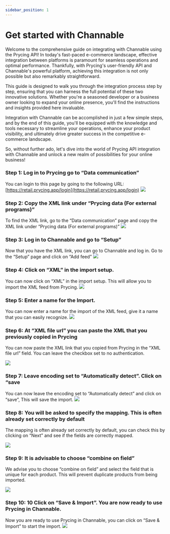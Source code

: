 ```yaml
---
sidebar_position: 1
---
```


# Get started with Channable

Welcome to the comprehensive guide on integrating with Channable using the Prycing API! In today's fast-paced e-commerce
landscape, effective integration between platforms is paramount for seamless operations and optimal performance.
Thankfully, with Prycing's user-friendly API and Channable's powerful platform, achieving this integration is not only
possible but also remarkably straightforward.

This guide is designed to walk you through the integration process step by step, ensuring that you can harness the full
potential of these two innovative solutions. Whether you're a seasoned developer or a business owner looking to expand
your online presence, you'll find the instructions and insights provided here invaluable.

Integration with Channable can be accomplished in just a few simple steps, and by the end of this guide, you'll be
equipped with the knowledge and tools necessary to streamline your operations, enhance your product visibility, and
ultimately drive greater success in the competitive e-commerce landscape.

So, without further ado, let's dive into the world of Prycing API integration with Channable and unlock a new realm of
possibilities for your online business!

### Step 1: Log in to Prycing go to “Data communication”

You can login to this page by going to the following
URL: [https://retail.prycing.app/login](https://retail.prycing.app/login)
![](/img/Channable_step1.svg)

### Step 2: Copy the XML link under “Prycing data (For external programs)”

To find the XML link, go to the “Data communication” page and copy the XML link under “Prycing data (For external
programs)”
![](/img/Channable_step2.svg)

### Step 3: Log in to Channable and go to “Setup”

Now that you have the XML link, you can go to Channable and log in. Go to the “Setup” page and click on “Add feed”
![](/img/Channable_step3.svg)

### Step 4: Click on “XML” in the import setup.

You can now click on “XML” in the import setup. This will allow you to import the XML feed from Prycing.
![](/img/Channable_step4.svg)

### Step 5: Enter a name for the Import.

You can now enter a name for the import of the XML feed, give it a name that you can easily recognize.
![](/img/Channable_step5.svg)

### Step 6: At “XML file url” you can paste the XML that you previously copied in Prycing

You can now paste the XML link that you copied from Prycing in the “XML file url” field. You can leave the checkbox set to no authentication.

![](/img/Channable_step6.svg)

### Step 7: Leave encoding set to “Automatically detect”. Click on “save

You can now leave the encoding set to “Automatically detect” and click on “save”, This will save the import.
![](/img/Channable_step7.svg)

### Step 8: You will be asked to specify the mapping. This is often already set correctly by default

The mapping is often already set correctly by default, you can check this by clicking on “Next” and see if the fields
are correctly mapped.

![](/img/Channable_step8.svg)

### Step 9: It is advisable to choose “combine on field”

We advise you to choose “combine on field” and select the field that is unique for each product. This will prevent
duplicate products from being imported.

![](/img/Channable_step9.svg)

### Step 10: 10 Click on “Save & Import”. You are now ready to use Prycing in Channable.

Now you are ready to use Prycing in Channable, you can click on “Save & Import” to start the import.
![](/img/Channable_step10.svg)

